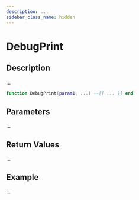 ```yaml
---
description: ...
sidebar_class_name: hidden
---
```


# DebugPrint

## Description

...

```lua
function DebugPrint(param1, ...) --[[ ... ]] end
```

## Parameters

...

## Return Values

...

## Example

...

